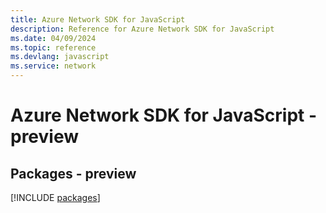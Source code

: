 ```yaml
---
title: Azure Network SDK for JavaScript
description: Reference for Azure Network SDK for JavaScript
ms.date: 04/09/2024
ms.topic: reference
ms.devlang: javascript
ms.service: network
---
```

# Azure Network SDK for JavaScript - preview
## Packages - preview
[!INCLUDE [packages](network-index.md)]